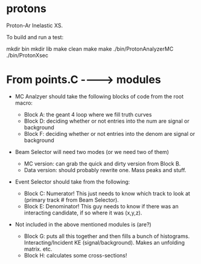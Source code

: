 # protons
Proton-Ar Inelastic XS.

To build and run a test:

mkdir bin
mkdir lib
make clean
make
make
./bin/ProtonAnalyzerMC
./bin/ProtonXsec


# From points.C ----> modules

* MC Analzyer should take the following blocks of code from the root macro:
	* Block A: the geant 4 loop where we fill truth curves
	* Block D: deciding whether or not entries into the num are signal or background
	* Block F: deciding whether or not entries into the denom are signal or background

* Beam Selector will need two modes (or we need two of them)
	* MC version: can grab the quick and dirty version from Block B.
	* Data version: should probably rewrite one. Mass peaks and stuff.

* Event Selector should take from the following:
	* Block C: Numerator! This just needs to know which track to look at (primary track # from Beam Selector).
	* Block E: Denominator! This guy needs to know if there was an interacting candidate, if so where it was (x,y,z).

* Not included in the above mentioned modules is (are?)
	* Block G: puts all this together and then fills a bunch of histograms. Interacting/Incident KE (signal/background). Makes an unfolding matrix. etc.
	* Block H: calculates some cross-sections!

